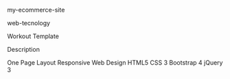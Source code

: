 my-ecommerce-site

web-tecnology

Workout Template

Description

One Page Layout
Responsive Web Design
HTML5
CSS 3
Bootstrap 4
jQuery 3
